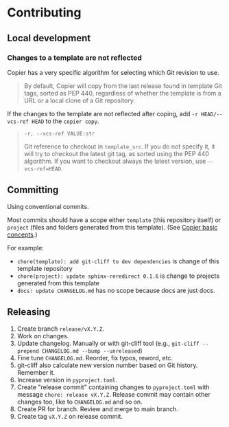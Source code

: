 # Contributing

## Local development

### Changes to a template are not reflected

Copier has a very specific algorithm for selecting which Git revision to use.

> By default, Copier will copy from the last release found in template Git tags, sorted as PEP 440, regardless of whether the template is from a URL or a local clone of a Git repository.

If the changes to the template are not reflected after coping, add `-r HEAD/--vcs-ref HEAD` to the `copier copy`.

> `-r, --vcs-ref VALUE:str`
>
> Git reference to checkout in `template_src`.
> If you do not specify it, it will try to
> checkout the latest git tag, as sorted using
> the PEP 440 algorithm. If you want to
> checkout always the latest version, use
> `--vcs-ref=HEAD`.

## Committing

Using conventional commits.

Most commits should have a scope either `template` (this repository itself) or `project` (files and folders generated from this template). (See [Copier basic concepts](https://copier.readthedocs.io/en/stable/#basic-concepts).)

For example:

- `chore(template): add git-cliff to dev dependencies` is change of this template repository
- `chore(project): update sphinx-reredirect 0.1.6` is change to projects generated from this template
- `docs: update CHANGELOG.md` has no scope because docs are just docs.

## Releasing

1. Create branch `release/vX.Y.Z`.
1. Work on changes.
1. Update changelog. Manually or with git-cliff tool (e.g., `git-cliff --prepend CHANGELOG.md --bump --unreleased`)
1. Fine tune `CHANGELOG.md`. Reorder, fix typos, reword, etc.
1. git-cliff also calculate new version number based on Git history. Remember it.
1. Increase version in `pyproject.toml`.
1. Create "release commit" containing changes to `pyproject.toml` with message `chore: release vX.Y.Z`. Release commit may contain other changes too, like to `CHANGELOG.md` and so on.
1. Create PR for branch. Review and merge to main branch.
1. Create tag `vX.Y.Z` on release commit.
